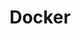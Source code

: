---
title: Docker
show_read_time: false
canonical_url: 'https://docs.projectcalico.org/v2.6/getting-started/docker/index'
---